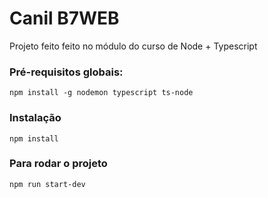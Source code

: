 # Canil B7WEB

Projeto feito feito no módulo do curso de Node + Typescript

### Pré-requisitos globais:

`npm install -g nodemon typescript ts-node`

### Instalação

`npm install`

### Para rodar o projeto

`npm run start-dev`
